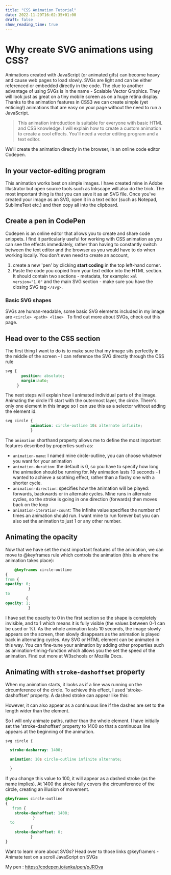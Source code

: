 ```yaml
---
title: "CSS Animation Tutorial"
date: 2022-11-29T16:02:35+01:00
draft: false
show_reading_time: true
---
```


# Why create SVG animations using CSS?

Animations created with JavaScript (or animated gifs) can become heavy and cause web pages to load slowly. SVGs are light and can be either referenced or embedded directly in the code. The clue to another advantage of using SVGs is in the name - Scalable Vector Graphics. They will look just as great on a tiny mobile screen as on a huge retina display.
Thanks to the animation features in CSS3 we can create simple (yet enticing!) animations that are easy on your page without the need to run a JavaScript.

> This animation introduction is suitable for everyone with basic HTML and CSS knowledge. 
> I will explain how to create a custom animation to create a cool effects.
> You'll need a vector editing program and a text editor. 
 
We'll create the animation directly in the browser, in an online code editor Codepen.

## In your vector-editing program

This animation works best on simple images. I have created mine in Adobe Illustrator but open source tools such as Inkscape will also do the trick. The most important thing is that you can save it as an SVG file.
Once you've created your image as an SVG, open it in a text editor (such as Notepad, SublimeText etc.) and then copy all into the clipboard.

## Create a pen in CodePen

Codepen is an online editor that allows you to create and share code snippets. I find it particularly useful for working with CSS animation as you can see the effects immediately, rather than having to constantly switch between the text editor and the browser as you would have to do when working locally. You don't even need to create an account, 
1. create a new 'pen' by clicking **start coding** in the top left-hand corner.
2. Paste the code you copied from your text editor into the HTML section. It should contain two sections - metadata, for example:
`xml version="1.0"`
and the main SVG section - make sure you have the closing SVG tag `</svg>`.

### Basic SVG shapes
SVGs are human-readable, some basic SVG elements included in my image are
  `<circle> <path> <line> `
To find out more about SVGs, check out this page.

## Head over to the CSS section

The first thing I want to do is to make sure that my image sits perfectly in the middle of the screen - I can reference the SVG directly through the CSS rule

```css
svg {
       position: absolute; 
       margin:auto;
     }

```

The next steps will explain how I animated individual parts of the image.
Animating the circle
I'll start with the outermost layer, the circle. There's only one element in this image so I can use this as a selector without adding the element id.

```css
svg circle {
           animation: circle-outline 10s alternate infinite;
           }

```

The `animation` shorthand property allows me to define the most important features described by properties such as:
- `animation-name`: I named mine circle-outline, you can choose whatever you want for your animation
- `animation-duration`: the default is 0, so you have to specify how long the animation should be running for. 
  My animation lasts 10 seconds - I wanted to achieve a soothing effect, rather than a flashy one with a shorter cycle. 
- `animation-direction`: specifies how the animation will be played: forwards, backwards or in alternate cycles. Mine runs in alternate cycles, so the stroke is going in one direction (forwards) then moves back on the loop
- `animation-iteration-count`: The infinite value specifies the number of times an animation should run. I want mine to run forever but you can also set the animation to just 1 or any other number.

##  Animating the opacity

Now that we have set the most important features of the animation, we can move to @keyframes rule which controls the animation (this is where the animation takes place):

```css 
    @keyframes circle-outline 
{ 
from {
opacity: 0;
          }
to 
         { 
opacity: 1;
          }

```

I have set the opacity to 0 in the first section so the shape is completely invisible, and to 1 which means it is fully visible (the values between 0-1 can be used or %). As the whole animation lasts 10 seconds, the image slowly appears on the screen, then slowly disappears as the animation is played back in alternating cycles. Any SVG or HTML element can be animated in this way. You can fine-tune your animation by adding other properties such as animation-timing-function which allows you the set the speed of the animation. Find out more at W3schools or Mozilla Docs.

## Animating with `stroke-dashoffset` property

When my animation starts, it looks as if a line was running on the circumference of the circle. To achieve this effect, I used 
'stroke-dashoffset' property.  A dashed stroke can appear like this:


However, it can also appear as a continuous line if the dashes are set to the length wider than the element. 

So I will only animate paths, rather than the whole element.  I have initially set the 'stroke-dashoffset' property to 1400 so that a continuous line appears at the beginning of the animation.

```css
svg circle {

  stroke-dasharray: 1400; 

  animation: 10s circle-outline infinite alternate;

  }

```

If you change this value to 100, it will appear as a dashed stroke (as the name implies). At 1400 the stroke fully covers the circumference of the circle, creating an illusion of movement.

```css
@keyframes circle-outline
{ 
   from {
    stroke-dashoffset: 1400;
            }
  to 
           { 
    stroke-dashoffset: 0;
           }
}
```
 
Want to learn more about SVGs? Head over to those links
@keyframers - Animate text on a scroll
JavaScript on SVGs


My pen : https://codepen.io/anka/pen/pJROva